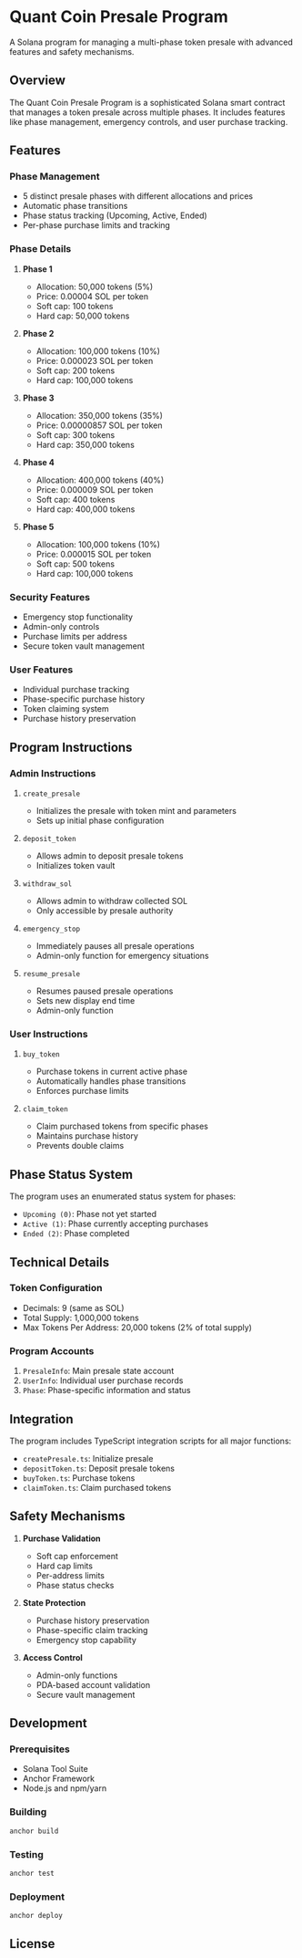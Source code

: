 # Quant Coin Presale Program

A Solana program for managing a multi-phase token presale with advanced features and safety mechanisms.

## Overview

The Quant Coin Presale Program is a sophisticated Solana smart contract that manages a token presale across multiple phases. It includes features like phase management, emergency controls, and user purchase tracking.

## Features

### Phase Management

- 5 distinct presale phases with different allocations and prices
- Automatic phase transitions
- Phase status tracking (Upcoming, Active, Ended)
- Per-phase purchase limits and tracking

### Phase Details

1. **Phase 1**

   - Allocation: 50,000 tokens (5%)
   - Price: 0.00004 SOL per token
   - Soft cap: 100 tokens
   - Hard cap: 50,000 tokens

2. **Phase 2**

   - Allocation: 100,000 tokens (10%)
   - Price: 0.000023 SOL per token
   - Soft cap: 200 tokens
   - Hard cap: 100,000 tokens

3. **Phase 3**

   - Allocation: 350,000 tokens (35%)
   - Price: 0.00000857 SOL per token
   - Soft cap: 300 tokens
   - Hard cap: 350,000 tokens

4. **Phase 4**

   - Allocation: 400,000 tokens (40%)
   - Price: 0.000009 SOL per token
   - Soft cap: 400 tokens
   - Hard cap: 400,000 tokens

5. **Phase 5**
   - Allocation: 100,000 tokens (10%)
   - Price: 0.000015 SOL per token
   - Soft cap: 500 tokens
   - Hard cap: 100,000 tokens

### Security Features

- Emergency stop functionality
- Admin-only controls
- Purchase limits per address
- Secure token vault management

### User Features

- Individual purchase tracking
- Phase-specific purchase history
- Token claiming system
- Purchase history preservation

## Program Instructions

### Admin Instructions

1. `create_presale`

   - Initializes the presale with token mint and parameters
   - Sets up initial phase configuration

2. `deposit_token`

   - Allows admin to deposit presale tokens
   - Initializes token vault

3. `withdraw_sol`

   - Allows admin to withdraw collected SOL
   - Only accessible by presale authority

4. `emergency_stop`

   - Immediately pauses all presale operations
   - Admin-only function for emergency situations

5. `resume_presale`
   - Resumes paused presale operations
   - Sets new display end time
   - Admin-only function

### User Instructions

1. `buy_token`

   - Purchase tokens in current active phase
   - Automatically handles phase transitions
   - Enforces purchase limits

2. `claim_token`
   - Claim purchased tokens from specific phases
   - Maintains purchase history
   - Prevents double claims

## Phase Status System

The program uses an enumerated status system for phases:

- `Upcoming (0)`: Phase not yet started
- `Active (1)`: Phase currently accepting purchases
- `Ended (2)`: Phase completed

## Technical Details

### Token Configuration

- Decimals: 9 (same as SOL)
- Total Supply: 1,000,000 tokens
- Max Tokens Per Address: 20,000 tokens (2% of total supply)

### Program Accounts

1. `PresaleInfo`: Main presale state account
2. `UserInfo`: Individual user purchase records
3. `Phase`: Phase-specific information and status

## Integration

The program includes TypeScript integration scripts for all major functions:

- `createPresale.ts`: Initialize presale
- `depositToken.ts`: Deposit presale tokens
- `buyToken.ts`: Purchase tokens
- `claimToken.ts`: Claim purchased tokens

## Safety Mechanisms

1. **Purchase Validation**

   - Soft cap enforcement
   - Hard cap limits
   - Per-address limits
   - Phase status checks

2. **State Protection**

   - Purchase history preservation
   - Phase-specific claim tracking
   - Emergency stop capability

3. **Access Control**
   - Admin-only functions
   - PDA-based account validation
   - Secure vault management

## Development

### Prerequisites

- Solana Tool Suite
- Anchor Framework
- Node.js and npm/yarn

### Building

```bash
anchor build
```

### Testing

```bash
anchor test
```

### Deployment

```bash
anchor deploy
```

## License
